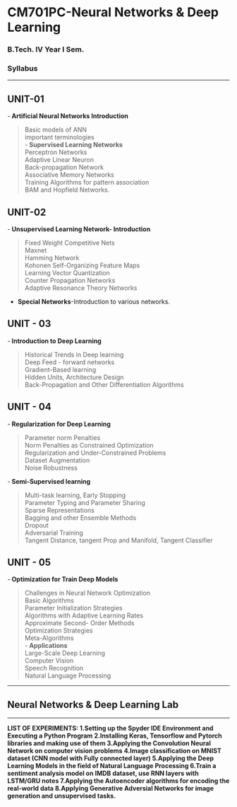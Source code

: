 # CM701PC-Neural Networks & Deep Learning

### B.Tech. IV Year I Sem.

### Syllabus
<hr/>

## UNIT-01<br/>
-<b> Artificial Neural Networks Introduction</b><br/>
  > Basic models of ANN<br/>
  > important terminologies<br/>
-<b> Supervised Learning Networks</b><br/>
  > Perceptron Networks<br/>
  > Adaptive Linear Neuron<br/>
  > Back-propagation Network<br/>
  > Associative Memory Networks<br/>
  > Training Algorithms for pattern association<br/>
  > BAM and Hopfield Networks.<br/>

## UNIT-02<br/>
-<b> Unsupervised Learning Network- Introduction</b><br/>
  > Fixed Weight Competitive Nets<br/>
  > Maxnet<br/>
  > Hamming Network<br/>
  > Kohonen Self-Organizing Feature Maps<br/>
  > Learning Vector Quantization<br/>
  > Counter Propagation Networks<br/>
  > Adaptive Resonance Theory Networks<br/>
- <b>Special Networks</b>-Introduction to various networks.</b><br/>

## UNIT - 03<br/>
-<b> Introduction to Deep Learning</b><br/>
  > Historical Trends in Deep learning<br/>
  > Deep Feed - forward networks<br/>
  > Gradient-Based learning<br/>
  > Hidden Units, Architecture Design<br/>
  > Back-Propagation and Other Differentiation Algorithms<br/>

## UNIT - 04<br/>
-<b> Regularization for Deep Learning</b><br/>
  > Parameter norm Penalties<br/>
  > Norm Penalties as Constrained Optimization<br/>
  > Regularization and Under-Constrained Problems<br/>
  > Dataset Augmentation<br/>
  > Noise Robustness<br/>
  
-<b> Semi-Supervised learning</b><br/>
  > Multi-task learning, Early Stopping<br/>
  > Parameter Typing and Parameter Sharing<br/>
  > Sparse Representations<br/>
  > Bagging and other Ensemble Methods<br/>
  > Dropout<br/>
  > Adversarial Training<br/>
  > Tangent Distance, tangent Prop and Manifold, Tangent Classifier<br/>

## UNIT - 05<br/>
-<b> Optimization for Train Deep Models</b><br/>
  > Challenges in Neural Network Optimization<br/>
  > Basic Algorithms<br/>
  > Parameter Initialization Strategies<br/>
  > Algorithms with Adaptive Learning Rates<br/>
  > Approximate Second- Order Methods<br/>
  > Optimization Strategies<br/>
  > Meta-Algorithms<br/>
-<b> Applications</b><br/>
  > Large-Scale Deep Learning<br/>
  > Computer Vision<br/>
  > Speech Recognition<br/>
  > Natural Language Processing<br/>

<hr/>

## Neural Networks & Deep Learning Lab
<hr/>
<b>LIST OF EXPERIMENTS<b/>:
1.Setting up the Spyder IDE Environment and Executing a Python Program
2.Installing Keras, Tensorflow and Pytorch libraries and making use of them
3.Applying the Convolution Neural Network on computer vision problems
4.Image classification on MNIST dataset (CNN model with Fully connected layer)
5.Applying the Deep Learning Models in the field of Natural Language Processing
6.Train a sentiment analysis model on IMDB dataset, use RNN layers with LSTM/GRU notes
7.Applying the Autoencoder algorithms for encoding the real-world data
8.Applying Generative Adversial Networks for image generation and unsupervised tasks.


